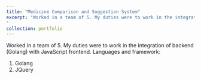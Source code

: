```yaml
---
title: "Medicine Comparison and Suggestion System"
excerpt: "Worked in a team of 5. My duties were to work in the integration of backend (Golang) with JavaScript frontend
"
collection: portfolio
---
```


Worked in a team of 5. My duties were to work in the integration of backend (Golang) with JavaScript frontend.
Languages and framework: 
<ol>
<li>Golang</li>
<li>JQuery</li>
</ol>
